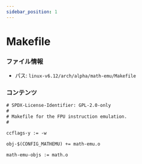```yaml
---
sidebar_position: 1
---
```

# Makefile

### ファイル情報

- パス: `linux-v6.12/arch/alpha/math-emu/Makefile`

### コンテンツ

```txt
# SPDX-License-Identifier: GPL-2.0-only
#
# Makefile for the FPU instruction emulation.
#

ccflags-y := -w

obj-$(CONFIG_MATHEMU) += math-emu.o

math-emu-objs := math.o

```
